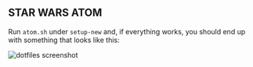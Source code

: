 STAR WARS ATOM
--------------

Run `atom.sh` under `setup-new` and, if everything works, you should end up with something that looks like this:

![dotfiles screenshot](https://user-images.githubusercontent.com/2583971/32994476-937d0b14-cd46-11e7-8240-8221aa7be7aa.png)
